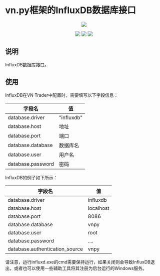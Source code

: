 # vn.py框架的InfluxDB数据库接口

<p align="center">
  <img src ="https://vnpy.oss-cn-shanghai.aliyuncs.com/vnpy-logo.png"/>
</p>

<p align="center">
    <img src ="https://img.shields.io/badge/version-1.0.0-blueviolet.svg"/>
    <img src ="https://img.shields.io/badge/platform-windows|linux|macos-yellow.svg"/>
    <img src ="https://img.shields.io/badge/python-3.7-blue.svg" />
</p>

## 说明

InfluxDB数据库接口。

## 使用

InfluxDB在VN Trader中配置时，需要填写以下字段信息：

| 字段名            | 值 |
|---------           |---- |
|database.driver     | "influxdb" |
|database.host       | 地址|
|database.port       | 端口|
|database.database   | 数据库名| 
|database.user       | 用户名| 
|database.password   | 密码| 

 
InfluxDB的例子如下所示：

| 字段名             | 值 |
|---------           |----  |
|database.driver     | influxdb |
|database.host       | localhost |
|database.port       | 8086 |
|database.database   | vnpy |
|database.user       | root |
|database.password   | .... |
|database.authentication_source   | vnpy |

请注意，运行influxd.exe的cmd需要保持运行，如果关闭则会导致InfluxDB退出，或者也可以使用一些辅助工具将其注册为后台运行的Windows服务。
